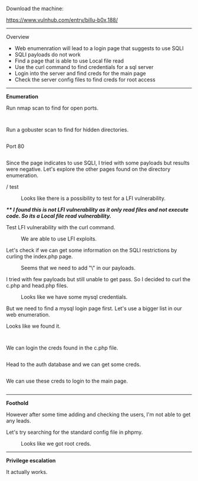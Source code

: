 <!-- wp:paragraph -->
<p>Download the machine:</p>
<!-- /wp:paragraph -->

<!-- wp:paragraph -->
<p><a href="https://www.vulnhub.com/entry/billu-b0x,188/" target="_blank" rel="noreferrer noopener">https://www.vulnhub.com/entry/billu-b0x,188/</a></p>
<!-- /wp:paragraph -->

<!-- wp:separator -->
<hr class="wp-block-separator has-alpha-channel-opacity"/>
<!-- /wp:separator -->

<!-- wp:paragraph {"align":"center","backgroundColor":"vivid-purple","fontSize":"small"} -->
<p class="has-text-align-center has-vivid-purple-background-color has-background has-small-font-size">Overview</p>
<!-- /wp:paragraph -->

<!-- wp:list -->
<ul><!-- wp:list-item -->
<li>Web enumenration will lead to a login page that suggests to use SQLI</li>
<!-- /wp:list-item -->

<!-- wp:list-item -->
<li>SQLI payloads do not work</li>
<!-- /wp:list-item -->

<!-- wp:list-item -->
<li>Find a page that is able to use Local file read</li>
<!-- /wp:list-item -->

<!-- wp:list-item -->
<li>Use the curl command to find credentials for a sql server</li>
<!-- /wp:list-item -->

<!-- wp:list-item -->
<li>Login into the server and find creds for the main page</li>
<!-- /wp:list-item -->

<!-- wp:list-item -->
<li>Check the server config files to find creds for root access</li>
<!-- /wp:list-item --></ul>
<!-- /wp:list -->

<!-- wp:separator -->
<hr class="wp-block-separator has-alpha-channel-opacity"/>
<!-- /wp:separator -->

<!-- wp:paragraph {"align":"center","backgroundColor":"luminous-vivid-amber","fontSize":"small"} -->
<p class="has-text-align-center has-luminous-vivid-amber-background-color has-background has-small-font-size"><strong>Enumeration</strong></p>
<!-- /wp:paragraph -->

<!-- wp:paragraph -->
<p>Run nmap scan to find for open ports.</p>
<!-- /wp:paragraph -->

<!-- wp:image {"id":7134,"sizeSlug":"large","linkDestination":"none"} -->
<figure class="wp-block-image size-large"><img src="https://persecure.files.wordpress.com/2022/10/image-524.png?w=699" alt="" class="wp-image-7134"/></figure>
<!-- /wp:image -->

<!-- wp:image {"id":7135,"sizeSlug":"large","linkDestination":"none"} -->
<figure class="wp-block-image size-large"><img src="https://persecure.files.wordpress.com/2022/10/image-525.png?w=1024" alt="" class="wp-image-7135"/></figure>
<!-- /wp:image -->

<!-- wp:paragraph -->
<p>Run a gobuster scan to find for hidden directories. </p>
<!-- /wp:paragraph -->

<!-- wp:image {"id":7136,"sizeSlug":"large","linkDestination":"none"} -->
<figure class="wp-block-image size-large"><img src="https://persecure.files.wordpress.com/2022/10/image-526.png?w=1024" alt="" class="wp-image-7136"/></figure>
<!-- /wp:image -->

<!-- wp:paragraph -->
<p>Port 80</p>
<!-- /wp:paragraph -->

<!-- wp:image {"id":7137,"sizeSlug":"large","linkDestination":"none"} -->
<figure class="wp-block-image size-large"><img src="https://persecure.files.wordpress.com/2022/10/image-527.png?w=1024" alt="" class="wp-image-7137"/></figure>
<!-- /wp:image -->

<!-- wp:paragraph -->
<p>Since the page indicates to use SQLI, I tried with some payloads but results were negative. Let's explore the other pages found on the directory enumeration.</p>
<!-- /wp:paragraph -->

<!-- wp:paragraph -->
<p>/ test</p>
<!-- /wp:paragraph -->

<!-- wp:image {"id":7142,"sizeSlug":"large","linkDestination":"none"} -->
<figure class="wp-block-image size-large"><img src="https://persecure.files.wordpress.com/2022/10/image-530.png?w=673" alt="" class="wp-image-7142"/><figcaption class="wp-element-caption">Looks like there is a possibility to test for a LFI vulnerability. </figcaption></figure>
<!-- /wp:image -->

<!-- wp:paragraph -->
<p><strong><em>** I found this is not  LFI vulnerability as it only read files and not execute code. So its a Local file read vulnerability. </em></strong></p>
<!-- /wp:paragraph -->

<!-- wp:paragraph -->
<p>Test LFI vulnerability with the curl command.</p>
<!-- /wp:paragraph -->

<!-- wp:image {"id":7141,"sizeSlug":"large","linkDestination":"none"} -->
<figure class="wp-block-image size-large"><img src="https://persecure.files.wordpress.com/2022/10/image-529.png?w=896" alt="" class="wp-image-7141"/><figcaption class="wp-element-caption">We are able to use LFI exploits.</figcaption></figure>
<!-- /wp:image -->

<!-- wp:paragraph -->
<p>Let's check if we can get some information on the SQLI restrictions by curling the index.php page.</p>
<!-- /wp:paragraph -->

<!-- wp:image {"id":7145,"sizeSlug":"large","linkDestination":"none"} -->
<figure class="wp-block-image size-large"><img src="https://persecure.files.wordpress.com/2022/10/image-531.png?w=1024" alt="" class="wp-image-7145"/><figcaption class="wp-element-caption">Seems that we need to add "\" in our payloads.</figcaption></figure>
<!-- /wp:image -->

<!-- wp:paragraph -->
<p>I tried with few payloads but still unable to get pass. So I decided to curl the c.php and head.php files.</p>
<!-- /wp:paragraph -->

<!-- wp:image {"id":7147,"sizeSlug":"large","linkDestination":"none"} -->
<figure class="wp-block-image size-large"><img src="https://persecure.files.wordpress.com/2022/10/image-532.png?w=728" alt="" class="wp-image-7147"/><figcaption class="wp-element-caption">Looks like we have some mysql credentials.</figcaption></figure>
<!-- /wp:image -->

<!-- wp:paragraph -->
<p>But we need to find a mysql login page first. Let's use a bigger list in our web enumeration.</p>
<!-- /wp:paragraph -->

<!-- wp:paragraph -->
<p>Looks like we found it.</p>
<!-- /wp:paragraph -->

<!-- wp:image {"id":7149,"sizeSlug":"large","linkDestination":"none"} -->
<figure class="wp-block-image size-large"><img src="https://persecure.files.wordpress.com/2022/10/image-533.png?w=803" alt="" class="wp-image-7149"/></figure>
<!-- /wp:image -->

<!-- wp:image {"id":7151,"sizeSlug":"large","linkDestination":"none"} -->
<figure class="wp-block-image size-large"><img src="https://persecure.files.wordpress.com/2022/10/image-534.png?w=1024" alt="" class="wp-image-7151"/></figure>
<!-- /wp:image -->

<!-- wp:paragraph -->
<p>We can login the creds found in the c.php file.</p>
<!-- /wp:paragraph -->

<!-- wp:image {"id":7152,"sizeSlug":"large","linkDestination":"none"} -->
<figure class="wp-block-image size-large"><img src="https://persecure.files.wordpress.com/2022/10/image-535.png?w=1024" alt="" class="wp-image-7152"/></figure>
<!-- /wp:image -->

<!-- wp:paragraph -->
<p>Head to the auth database and we can get some creds.</p>
<!-- /wp:paragraph -->

<!-- wp:image {"id":7154,"sizeSlug":"large","linkDestination":"none"} -->
<figure class="wp-block-image size-large"><img src="https://persecure.files.wordpress.com/2022/10/image-536.png?w=979" alt="" class="wp-image-7154"/></figure>
<!-- /wp:image -->

<!-- wp:paragraph -->
<p>We can use these creds to login to the main page.</p>
<!-- /wp:paragraph -->

<!-- wp:image {"id":7156,"sizeSlug":"large","linkDestination":"none"} -->
<figure class="wp-block-image size-large"><img src="https://persecure.files.wordpress.com/2022/10/image-537.png?w=1024" alt="" class="wp-image-7156"/></figure>
<!-- /wp:image -->

<!-- wp:separator -->
<hr class="wp-block-separator has-alpha-channel-opacity"/>
<!-- /wp:separator -->

<!-- wp:paragraph {"align":"center","backgroundColor":"vivid-cyan-blue","fontSize":"small"} -->
<p class="has-text-align-center has-vivid-cyan-blue-background-color has-background has-small-font-size"><strong>Foothold</strong></p>
<!-- /wp:paragraph -->

<!-- wp:paragraph -->
<p>However after some time adding and checking the users, I'm not able to get any leads. </p>
<!-- /wp:paragraph -->

<!-- wp:paragraph -->
<p>Let's try searching for the standard config file in phpmy.</p>
<!-- /wp:paragraph -->

<!-- wp:image {"id":7158,"sizeSlug":"large","linkDestination":"none"} -->
<figure class="wp-block-image size-large"><img src="https://persecure.files.wordpress.com/2022/10/image-538.png?w=937" alt="" class="wp-image-7158"/><figcaption class="wp-element-caption">Looks like we got root creds.</figcaption></figure>
<!-- /wp:image -->

<!-- wp:separator -->
<hr class="wp-block-separator has-alpha-channel-opacity"/>
<!-- /wp:separator -->

<!-- wp:paragraph {"align":"center","backgroundColor":"black","textColor":"white","fontSize":"small"} -->
<p class="has-text-align-center has-white-color has-black-background-color has-text-color has-background has-small-font-size"><strong>Privilege escalation</strong></p>
<!-- /wp:paragraph -->

<!-- wp:paragraph -->
<p>It actually works.</p>
<!-- /wp:paragraph -->

<!-- wp:image {"id":7160,"sizeSlug":"large","linkDestination":"none"} -->
<figure class="wp-block-image size-large"><img src="https://persecure.files.wordpress.com/2022/10/image-539.png?w=778" alt="" class="wp-image-7160"/></figure>
<!-- /wp:image -->

<!-- wp:image {"id":7161,"sizeSlug":"large","linkDestination":"none"} -->
<figure class="wp-block-image size-large"><img src="https://persecure.files.wordpress.com/2022/10/image-540.png?w=845" alt="" class="wp-image-7161"/></figure>
<!-- /wp:image -->
